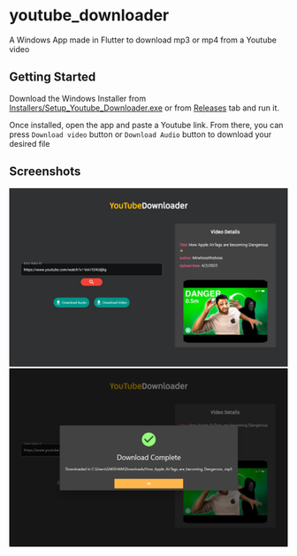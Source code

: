 # youtube_downloader

A Windows App made in Flutter to download mp3 or mp4 from a Youtube video

## Getting Started

Download the Windows Installer from [Installers/Setup_Youtube_Downloader.exe](https://github.com/SakshhamTheCoder/flutter_youtube_downloader/blob/main/Installers/Setup_Youtuber_Downloader.exe) or from [Releases](https://github.com/SakshhamTheCoder/flutter_youtube_downloader/releases) tab and run it.

Once installed, open the app and paste a Youtube link. From there, you can press `Download video` button or `Download Audio` button to download your desired file

## Screenshots

![Screenshot1](assets/screenshots/img1.png)
![Screenshot2](assets/screenshots/img2.png)